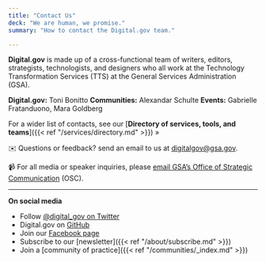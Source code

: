 ```yaml
---
title: "Contact Us"
deck: "We are human, we promise."
summary: "How to contact the Digital.gov team."

---
```


**Digital.gov** is made up of a cross-functional team of writers, editors, strategists, technologists, and designers who all work at the Technology Transformation Services (TTS) at the General Services Administration (GSA).

**Digital.gov:** Toni Bonitto
**Communities:**  Alexandar Schulte
**Events:** Gabrielle Fratanduono, Mara Goldberg

For a wider list of contacts, see our [**Directory of services, tools, and teams**]({{< ref "/services/directory.md" >}}) »

:envelope: Questions or feedback? send an email to us at [digitalgov@gsa.gov](mailto:digitalgov@gsa.gov).

:video_camera: For all media or speaker inquiries, please [email GSA’s Office of Strategic Communication](mailto:press@gsa.gov) (OSC).

---

**On social media**

- Follow [@digital_gov on Twitter](https://twitter.com/digital_gov/)
- Digital.gov on [GitHub](https://github.com/GSA/digitalgov.gov)
- Join our [Facebook page](https://www.facebook.com/DigitalGov)
- Subscribe to our [newsletter]({{< ref "/about/subscribe.md" >}})
- Join a [community of practice]({{< ref "/communities/_index.md" >}})
